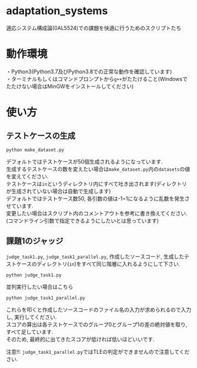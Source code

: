 # adaptation_systems
適応システム構成論(0AL5524)での課題を快適に行うためのスクリプトたち
# 動作環境
・Python3(Python3.7及びPython3.8での正常な動作を確認しています)  
・ターミナルもしくはコマンドプロンプトから`g++`がたたけること(Windowsでたたけない場合はMinGWをインストールしてください)
# 使い方
## テストケースの生成
```
python make_dataset.py
```
デフォルトではテストケースが50個生成されるようになっています.  
生成するテストケースの数を変えたい場合は`make_dataset.py`内の`datasets`の値を変えてください.  
テストケースは`in`というディレクトリ内にすべて吐き出されます(ディレクトリが生成されていない場合は自動で生成します)  
デフォルトではテストケース数50, 各引数の値は-1~1になるように乱数を発生させています.  
変更したい場合はスクリプト内のコメントアウトを参考に書き換えてください.(コマンドライン引数で指定できるようにしたいとは思っています)

## 課題1のジャッジ
`judge_task1.py`, `judge_task1_parallel.py`, 作成したソースコード, 生成したテストケースのディレクトリ(`in`)をすべて同じ階層に入れるようにして下さい.  
```
python judge_task1.py
```

並列実行したい場合はこちら
```
python judge_task1_parallel.py
```
これらを叩くと作成したソースコードのファイル名の入力が求められるので入力し, 実行してください.  
スコアの算出は各テストケースでのグループ0とグループ1の差の絶対値を取り, すべて足しています.  
そのため, 最終的に出てきたスコアが低ければ低いほどいいです.  

注意!!: `judge_task1_parallel.py`ではTLEの判定ができませんので注意してください.
